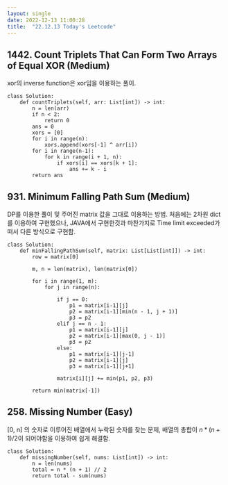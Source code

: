```yaml
---
layout: single
date: 2022-12-13 11:00:28
title:  "22.12.13 Today's Leetcode"
---
```


## 1442. Count Triplets That Can Form Two Arrays of Equal XOR (Medium)

xor의 inverse function은 xor임을 이용하는 풀이.
```
class Solution:
    def countTriplets(self, arr: List[int]) -> int:
        n = len(arr)
        if n < 2:
            return 0
        ans = 0
        xors = [0]
        for i in range(n):
            xors.append(xors[-1] ^ arr[i])
        for i in range(n-1):
            for k in range(i + 1, n):
                if xors[i] == xors[k + 1]:
                    ans += k - i
        return ans
```

## 931. Minimum Falling Path Sum (Medium)

DP를 이용한 풀이 및 주어진 matrix 값을 그대로 이용하는 방법. 처음에는 2차원 dict를 이용하여 구현했으나, JAVA에서 구현한것과 마찬가지로 Time limit exceeded가 떠서 다른 방식으로 구현함.
```
class Solution:
    def minFallingPathSum(self, matrix: List[List[int]]) -> int:
        row = matrix[0]
        
        m, n = len(matrix), len(matrix[0])
        
        for i in range(1, m):
            for j in range(n):
                
                if j == 0:
                    p1 = matrix[i-1][j]
                    p2 = matrix[i-1][min(n - 1, j + 1)]
                    p3 = p2
                elif j == n - 1:
                    p1 = matrix[i-1][j]
                    p2 = matrix[i-1][max(0, j - 1)]
                    p3 = p2
                else:
                    p1 = matrix[i-1][j-1]
                    p2 = matrix[i-1][j]
                    p3 = matrix[i-1][j+1]
                    
                matrix[i][j] += min(p1, p2, p3)
                
        return min(matrix[-1])
```

## 258. Missing Number (Easy)

[0, n] 의 숫자로 이루어진 배열에서 누락된 숫자를 찾는 문제, 배열의 총합이 $n * (n + 1) / 2$이 되어야함을 이용하여 쉽게 해결함.

```
class Solution:
    def missingNumber(self, nums: List[int]) -> int:
        n = len(nums)
        total = n * (n + 1) // 2
        return total - sum(nums) 
```
